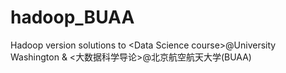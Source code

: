 # hadoop_BUAA
Hadoop version solutions to &lt;Data Science course>@University Washington &amp; &lt;大数据科学导论>@北京航空航天大学(BUAA)
